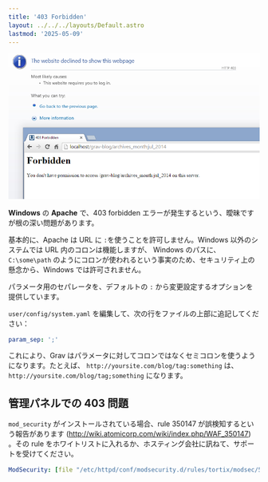 ```yaml
---
title: '403 Forbidden'
layout: ../../../layouts/Default.astro
lastmod: '2025-05-09'
---
```

![](forbidden-403.png)

**Windows** の **Apache** で、403 forbidden エラーが発生するという、曖昧ですが根の深い問題があります。

基本的に、Apache は URL に `:`を使うことを許可しません。Windows 以外のシステムでは URL 内のコロンは機能しますが、 Windows のパスに、 `C:\some\path` のようにコロンが使われるという事実のため、セキュリティ上の懸念から、Windows では許可されません。

パラメータ用のセパレータを、デフォルトの `:` から変更設定するオプションを提供しています。

`user/config/system.yaml` を編集して、次の行をファイルの上部に追記してください：

```yaml
param_sep: ';'
```

これにより、Grav はパラメータに対してコロンではなくセミコロンを使うようになります。たとえば、 `http://yoursite.com/blog/tag:something` は、 `http://yoursite.com/blog/tag;something` になります。

<h2 id="403-issue-in-admin">管理パネルでの 403 問題</h2>

`mod_security` がインストールされている場合、rule 350147 が誤検知するという報告があります (http://wiki.atomicorp.com/wiki/index.php/WAF_350147) 。その rule をホワイトリストに入れるか、ホスティング会社に訊ねて、サポートを受けてください。

```yaml
ModSecurity: [file "/etc/httpd/conf/modsecurity.d/rules/tortix/modsec/50_plesk_basic_asl_rules.conf"] [line "308"] [id "350147"] [rev "143"] [msg "Protected by Atomicorp.com Basic Non-Realtime WAF Rules: Potentially Untrusted Web Content Detected"] [data ""] [severity "CRITICAL"] Access denied with code 403 (phase 2). Match of "rx ((?:submit(?:\\+| )?(request)?(?:\\+| )?>+|<<(?:\\+| )remove|(?:sign ?in|log ?(?:in|out)|next|modifier|envoyer|add|continue|weiter|account|results|select)?(?:\\+| )?>+)$|^< ?\\??(?: |\\+)?xml|^<samlp|^>> ?$)" against "ARGS:notifications" required. [hostname "mydomain"] [uri "/grav/admin/notifications.json/task:processNotifications"] [unique_id "WXoYHcpkEKz0qCI66845gQAAAAo"], referer: http://mydomain/grav/admin/tools
```

